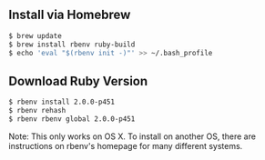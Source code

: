 ## Install via Homebrew

```bash
$ brew update
$ brew install rbenv ruby-build
$ echo 'eval "$(rbenv init -)"' >> ~/.bash_profile
```

## Download Ruby Version

```bash
$ rbenv install 2.0.0-p451
$ rbenv rehash
$ rbenv rbenv global 2.0.0-p451
```

Note: This only works on OS X. To install on another OS, there are instructions on rbenv's homepage for many different systems. 
